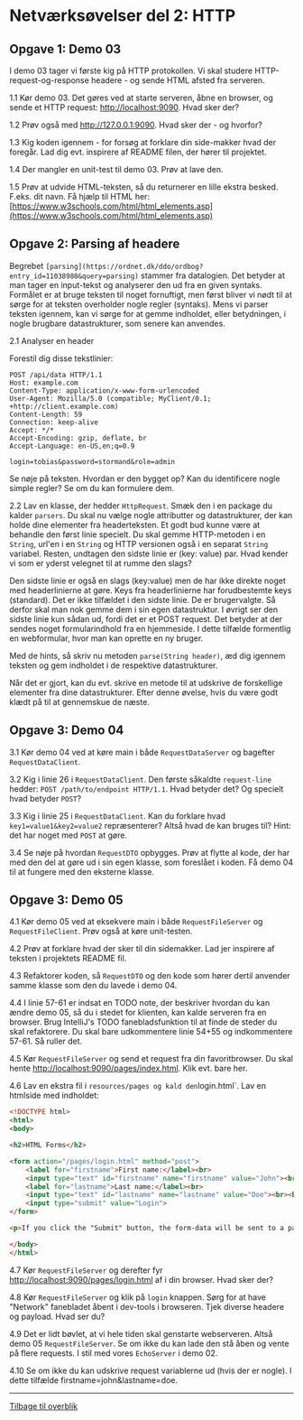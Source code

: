 # Netværksøvelser del 2: HTTP

## Opgave 1: Demo 03

I demo 03 tager vi første kig på HTTP protokollen. Vi skal studere HTTP-request-og-response headere - og sende HTML afsted fra serveren.

1.1 Kør demo 03. Det gøres ved at starte serveren, åbne en browser,
og sende et HTTP request: <http://localhost:9090>. Hvad sker der?

1.2 Prøv også med <http://127.0.0.1:9090>. Hvad sker der - og hvorfor?

1.3 Kig koden igennem - for forsøg at forklare din side-makker hvad der foregår. Lad dig evt. inspirere af README filen, der hører til projektet.

1.4 Der mangler en unit-test til demo 03. Prøv at lave den.

1.5 Prøv at udvide HTML-teksten, så du returnerer en lille ekstra
besked. F.eks. dit navn. Få hjælp til HTML her: [https://www.w3schools.com/html/html_elements.asp](https://www.w3schools.com/html/html_elements.asp)

## Opgave 2: Parsing af headere

Begrebet `[parsing](https://ordnet.dk/ddo/ordbog?entry_id=11038980&query=parsing)` stammer fra datalogien. Det betyder at man tager en input-tekst og analyserer den ud fra en given syntaks. Formålet er at bruge teksten til noget fornuftigt, men først bliver vi nødt til at sørge for at teksten overholder nogle regler (syntaks). Mens vi parser teksten igennem, kan vi sørge for at gemme indholdet, eller betydningen, i nogle brugbare datastrukturer, som senere kan anvendes.

2.1 Analyser en header

Forestil dig disse tekstlinier:

```text
POST /api/data HTTP/1.1
Host: example.com
Content-Type: application/x-www-form-urlencoded
User-Agent: Mozilla/5.0 (compatible; MyClient/0.1; +http://client.example.com)
Content-Length: 59
Connection: keep-alive
Accept: */*
Accept-Encoding: gzip, deflate, br
Accept-Language: en-US,en;q=0.9

login=tobias&password=stormand&role=admin
```

Se nøje på teksten. Hvordan er den bygget op? Kan du identificere nogle simple regler? Se om du kan formulere dem.

2.2 Lav en klasse, der hedder `HttpRequest`. Smæk den i en package du kalder `parsers`. Du skal nu vælge nogle attributter og datastrukturer, der kan holde dine elementer fra headerteksten. Et godt bud kunne være at behandle den først linie specielt. Du skal gemme HTTP-metoden i en `String`, url'en i en `String` og HTTP versionen også i en separat `String` variabel. Resten, undtagen den sidste linie er (key: value) par. Hvad kender vi som er yderst velegnet til at rumme den slags?

Den sidste linie er også en slags (key:value) men de har ikke direkte noget med headerlinierne at gøre. Keys fra headerlinierne har forudbestemte keys (standard). Det er ikke tilfældet i den sidste linie. De er brugervalgte. Så derfor skal man nok gemme dem i sin egen datastruktur. I øvrigt ser den sidste linie kun sådan ud, fordi det er et POST request. Det betyder at der sendes noget formularindhold fra en hjemmeside. I dette tilfælde formentlig en webformular, hvor man kan oprette en ny bruger.

Med de hints, så skriv nu metoden `parse(String header)`, æd dig igennem teksten og gem indholdet i de respektive datastrukturer.

Når det er gjort, kan du evt. skrive en metode til at udskrive de forskellige elementer fra dine datastrukturer. Efter denne øvelse, hvis du være godt klædt på til at gennemskue de næste.

## Opgave 3: Demo 04

3.1 Kør demo 04 ved at køre main i både `RequestDataServer` og bagefter `RequestDataClient`.

3.2 Kig i linie 26 i `RequestDataClient`. Den første såkaldte `request-line` hedder: `POST /path/to/endpoint HTTP/1.1`. Hvad betyder det? Og specielt hvad betyder `POST`?

3.3 Kig i linie 25 i `RequestDataClient`. Kan du forklare hvad `key1=value1&key2=value2` repræsenterer? Altså hvad de kan bruges til? Hint: det har noget med `POST` at gøre.

3.4 Se nøje på hvordan `RequestDTO` opbygges. Prøv at flytte al kode, der har med den del at gøre ud i sin egen klasse, som foreslået i koden. Få demo 04 til at fungere med den eksterne klasse.

## Opgave 3: Demo 05

4.1 Kør demo 05 ved at eksekvere main i både `RequestFileServer` og `RequestFileClient`. Prøv også at køre unit-testen.

4.2 Prøv at forklare hvad der sker til din sidemakker. Lad jer inspirere af teksten i projektets README fil.

4.3 Refaktorer koden, så `RequestDTO` og den kode som hører dertil
anvender samme klasse som den du lavede i demo 04.

4.4 I linie 57-61 er indsat en TODO note, der beskriver hvordan
du kan ændre demo 05, så du i stedet for klienten, kan kalde serveren
fra en browser. Brug IntelliJ's TODO fanebladsfunktion til at finde de steder du skal refaktorere. Du skal bare udkommentere linie 54+55 og indkommentere 57-61. Så ruller det.

4.5 Kør `RequestFileServer` og send et request fra din favoritbrowser. Du skal hente [http://localhost:9090/pages/index.html](http://localhost:9090/pages/loginform.html). Klik evt. bare her.

4.6 Lav en ekstra fil i `resources/pages og kald den`login.html`. Lav en htmlside med indholdet:

```html
<!DOCTYPE html>
<html>
<body>

<h2>HTML Forms</h2>

<form action="/pages/login.html" method="post">
    <label for="firstname">First name:</label><br>
    <input type="text" id="firstname" name="firstname" value="John"><br>
    <label for="lastname">Last name:</label><br>
    <input type="text" id="lastname" name="lastname" value="Doe"><br><br>
    <input type="submit" value="Login">
</form>

<p>If you click the "Submit" button, the form-data will be sent to a page called "/pages/login.html".</p>

</body>
</html>
```

4.7 Kør `RequestFileServer` og derefter fyr [http://localhost:9090/pages/login.html](http://localhost:9090/pages/login.html) af i din browser. Hvad sker der?

4.8 Kør `RequestFileServer` og klik på `login` knappen. Sørg for at have "Network" fanebladet åbent i dev-tools i browseren. Tjek diverse headere og payload. Hvad ser du?

4.9 Det er lidt bøvlet, at vi hele tiden skal genstarte webserveren.
Altså demo 05 `RequestFileServer`. Se om ikke du kan lade den stå
åben og vente på flere requests. I stil med vores `EchoServer` i demo 02.

4.10 Se om ikke du kan udskrive request variablerne ud (hvis der er nogle). I dette tilfælde firstname=john&lastname=doe.

<hr/>

[Tilbage til overblik](./exercises_overview.md)
